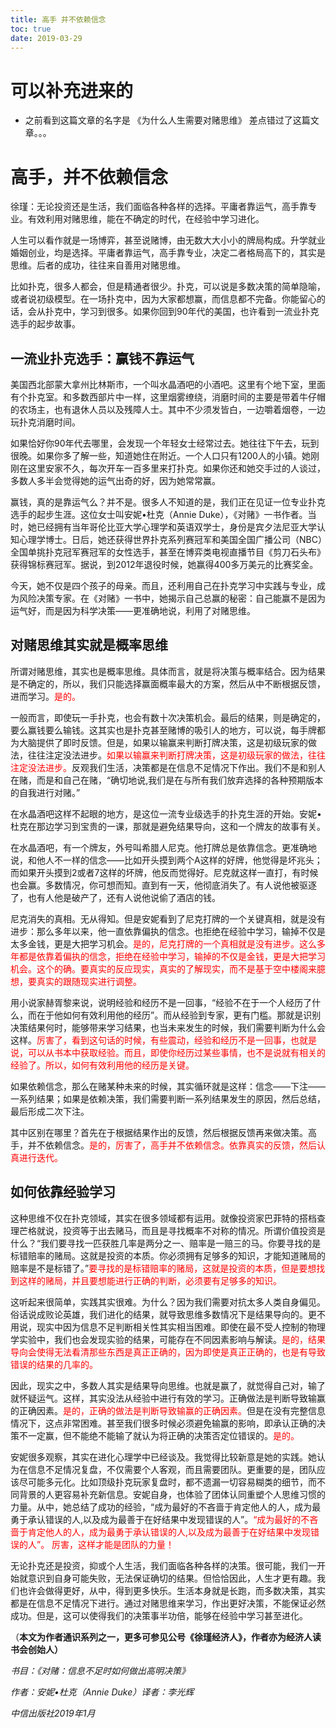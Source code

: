 ```yaml
---
title: 高手 并不依赖信念
toc: true
date: 2019-03-29
---
```

# 可以补充进来的

- 之前看到这篇文章的名字是 《为什么人生需要对赌思维》 差点错过了这篇文章。。。


# 高手，并不依赖信念



徐瑾：无论投资还是生活，我们面临各种各样的选择。平庸者靠运气，高手靠专业。有效利用对赌思维，能在不确定的时代，在经验中学习进化。

人生可以看作就是一场博弈，甚至说赌博，由无数大大小小的牌局构成。升学就业婚姻创业，均是选择。平庸者靠运气，高手靠专业，决定二者格局高下的，其实是思维。后者的成功，往往来自善用对赌思维。

比如扑克，很多人都会，但是精通者很少。扑克，可以说是多数决策的简单隐喻，或者说初级模型。在一场扑克中，因为大家都想赢，而信息都不完备。你能留心的话，会从扑克中，学习到很多。如果你回到90年代的美国，也许看到一流业扑克选手的起步故事。



## 一流业扑克选手：赢钱不靠运气

美国西北部蒙大拿州比林斯市，一个叫水晶酒吧的小酒吧。这里有个地下室，里面有个扑克室。和多数西部片中一样，这里烟雾缭绕，消磨时间的主要是带着牛仔帽的农场主，也有退休人员以及残障人士。其中不少须发皆白，一边嚼着烟卷，一边玩扑克消磨时间。

如果恰好你90年代去哪里，会发现一个年轻女士经常过去。她往往下午去，玩到很晚。如果你多了解一些，知道她住在附近。一个人口只有1200人的小镇。她刚刚在这里安家不久，每次开车一百多里来打扑克。如果你还和她交手过的人谈过，多数人多半会觉得她的运气出奇的好，因为她常常赢。

赢钱，真的是靠运气么？并不是。很多人不知道的是，我们正在见证一位专业扑克选手的起步生涯。这位女士叫安妮•杜克（Annie Duke），《对赌》一书作者。当时，她已经拥有当年哥伦比亚大学心理学和英语双学士，身份是宾夕法尼亚大学认知心理学博士。日后，她还获得世界扑克系列赛冠军和美国全国广播公司（NBC）全国单挑扑克冠军赛冠军的女性选手，甚至在博弈类电视直播节目《剪刀石头布》获得锦标赛冠军。据说，到2012年退役时候，她赢得400多万美元的比赛奖金。

今天，她不仅是四个孩子的母亲。而且，还利用自己在扑克学习中实践与专业，成为风险决策专家。在《对赌》一书中，她揭示自己总赢的秘密：自己能赢不是因为运气好，而是因为科学决策——更准确地说，利用了对赌思维。



## 对赌思维其实就是概率思维

所谓对赌思维，其实也是概率思维。具体而言，就是将决策与概率结合。因为结果是不确定的，所以，我们只能选择赢面概率最大的方案，然后从中不断根据反馈，进而学习。<span style="color:red;">是的。</span>

一般而言，即使玩一手扑克，也会有数十次决策机会。最后的结果，则是确定的，要么赢钱要么输钱。这其实也是扑克甚至赌博的吸引人的地方，可以说，每手牌都为大脑提供了即时反馈。但是，如果以输赢来判断打牌决策，这是初级玩家的做法，往往注定没法进步。<span style="color:red;">如果以输赢来判断打牌决策，这是初级玩家的做法，往往注定没法进步。</span>反观我们生活，决策都是在信息不足情况下作出。我们不是和别人在赌，而是和自己在赌，“确切地说,我们是在与所有我们放弃选择的各种预期版本的自我进行对赌。”

在水晶酒吧这样不起眼的地方，是这位一流专业级选手的扑克生涯的开始。安妮•杜克在那边学习到宝贵的一课，那就是避免结果导向，这和一个牌友的故事有关。

在水晶酒吧，有一个牌友，外号叫希腊人尼克。他打牌总是依靠信念。更准确地说，和他人不一样的信念——比如开头摸到两个A这样的好牌，他觉得是坏兆头；而如果开头摸到2或者7这样的坏牌，他反而觉得好。尼克就这样一直打，有时候也会赢。多数情况，你可想而知。直到有一天，他彻底消失了。有人说他被驱逐了，也有人他是破产了，还有人说他说偷了酒店的钱。

尼克消失的真相。无从得知。但是安妮看到了尼克打牌的一个关键真相，就是没有进步：那么多年以来，他一直依靠偏执的信念。也拒绝在经验中学习，输掉不仅是太多金钱，更是大把学习机会。<span style="color:red;">是的，尼克打牌的一个真相就是没有进步。这么多年都是依靠着偏执的信念，拒绝在经验中学习，输掉的不仅是金钱，更是大把学习机会。这个的确。要真实的反应现实，真实的了解现实，而不是基于空中楼阁来臆想，要真实的跟随现实进行调整。</span>

用小说家赫胥黎来说，说明经验和经历不是一回事，“经验不在于一个人经历了什么，而在于他如何有效利用他的经历”。而从经验到专家，更有门槛。那就是识别决策结果何时，能够带来学习结果，也当未来发生的时候，我们需要判断为什么会这样。<span style="color:red;">厉害了，看到这句话的时候，有些震动，经验和经历不是一回事，也就是说，可以从书本中获取经验。而且，即使你经历过某些事情，也不是说就有相关的经验了。所以，如何有效利用他的经历是关键。</span>

如果依赖信念，那么在赌某种未来的时候，其实循环就是这样：信念——下注——一系列结果；如果是依赖决策，我们需要判断一系列结果发生的原因，然后总结，最后形成二次下注。

其中区别在哪里？首先在于根据结果作出的反馈，然后根据反馈再来做决策。高手，并不依赖信念。<span style="color:red;">是的，厉害了，高手并不依赖信念。依靠真实的反馈，然后认真进行迭代。</span>

## 如何依靠经验学习

这种思维不仅在扑克领域，其实在很多领域都有运用。就像投资家巴菲特的搭档查理芒格就说，投资等于出去赌马，而且是寻找概率不对称的情况。所谓价值投资是什么？“我们要寻找一匹获胜几率是两分之一、赔率是一赔三的马。你要寻找的是标错赔率的赌局。这就是投资的本质。你必须拥有足够多的知识，才能知道赌局的赔率是不是标错了。”<span style="color:red;">要寻找的是标错赔率的赌局，这就是投资的本质，但是要想找到这样的赌局，并且要想能进行正确的判断，必须要有足够多的知识。</span>

这听起来很简单，实践其实很难。为什么？因为我们需要对抗太多人类自身偏见。俗话说成败论英雄，我们进化的结果，就导致思维多数情况下是结果导向的。更不用说，现实中因为信息不足判断相关性其实相当困难。即使在最不受人控制的物理学实验中，我们也会发现实验的结果，可能存在不同因素影响与解读。<span style="color:red;">是的，结果导向会使得无法看清那些东西是真正正确的，因为即使是真正正确的，也是有导致错误的结果的几率的。</span>

因此，现实之中，多数人其实是结果导向思维。也就是赢了，就觉得自己对，输了就怀疑运气。这样，其实没法从经验中进行有效的学习。正确做法是判断导致输赢的正确因素。<span style="color:red;">是的，正确的做法是判断导致输赢的正确因素。</span>但是在没有完整信息情况下，这点非常困难。甚至我们很多时候必须避免输赢的影响，即承认正确的决策不一定赢，但不能绝不能输了就认为将正确的决策否定位错误的。<span style="color:red;">是的。</span>

安妮很多观察，其实在进化心理学中已经谈及。我觉得比较新意是她的实践。她认为在信息不足情况复盘，不仅需要个人客观，而且需要团队。更重要的是，团队应该尽可能多元化。比如顶级扑克玩家复盘时，都不遗漏一切容易糊类的细节，而不同背景的人更容易补充新信息。安妮自身，也体验了团体认同重塑个人思维习惯的力量。从中，她总结了成功的经验，“成为最好的不吝啬于肯定他人的人，成为最勇于承认错误的人,以及成为最善于在好结果中发现错误的人”。<span style="color:red;">“成为最好的不吝啬于肯定他人的人，成为最勇于承认错误的人,以及成为最善于在好结果中发现错误的人”。 厉害，这样才能是团队的力量！</span>

无论扑克还是投资，抑或个人生活，我们面临各种各样的决策。很可能，我们一开始就意识到自身可能失败，无法保证确切的结果。但恰恰因此，人生才更有趣。我们也许会做得更好，从中，得到更多快乐。生活本身就是长跑，而多数决策，其实都是在信息不足情况下进行。通过对赌思维来学习，作出更好决策，不能保证必然成功。但是，这可以使得我们的决策事半功倍，能够在经验中学习甚至进化。





（**本文为作者通识系列之一，更多可参见公号《徐瑾经济人》，作者亦为经济人读书会创始人）**

*书目：《对赌：信息不足时如何做出高明决策》*

*作者：安妮•杜克（Annie Duke）译者：李光辉*

*中信出版社2019年1月*
